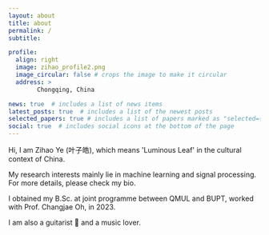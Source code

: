 ```yaml
---
layout: about
title: about
permalink: /
subtitle: 

profile:
  align: right
  image: zihao_profile2.png
  image_circular: false # crops the image to make it circular
  address: > 
        Chongqing, China

news: true  # includes a list of news items
latest_posts: true  # includes a list of the newest posts
selected_papers: true # includes a list of papers marked as "selected={true}"
social: true  # includes social icons at the bottom of the page
---
```


Hi, I am Zihao Ye (叶子皓), which means 'Luminous Leaf' in the cultural context of China.

My research interests mainly lie in machine learning and signal processing. For more details, please check my bio.

I obtained my B.Sc. at joint programme between QMUL and BUPT, worked with Prof. Changjae Oh, in 2023.

I am also a guitarist :guitar: and a music lover.